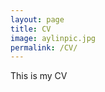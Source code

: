 ```yaml
---
layout: page
title: CV
image: aylinpic.jpg
permalink: /CV/
---
```


<!-- this is the CV page-->

This is my CV
